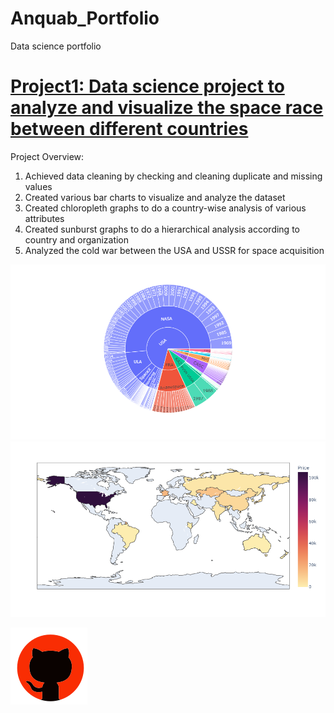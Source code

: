 # Anquab_Portfolio
Data science portfolio


# [Project1: Data science project to analyze and visualize the space race between different countries](https://github.com/anquabkhan/google-collab)
Project Overview:
 1) Achieved data cleaning by checking and cleaning duplicate and missing values
 2) Created various bar charts to visualize and analyze the dataset
 3) Created chloropleth graphs to do a country-wise analysis of various attributes
 4) Created sunburst graphs to do a hierarchical analysis according to country and organization
 5) Analyzed the cold war between the USA and USSR for space acquisition
 

 ![](https://github.com/anquabkhan/Anquab_Portfolio/blob/main/newplot%20(1).png) 
 ![](https://github.com/anquabkhan/Anquab_Portfolio/blob/main/newplot.png)
  
 ![](https://github.com/anquabkhan/Anquab_Portfolio/blob/images/github%20(1).png)
